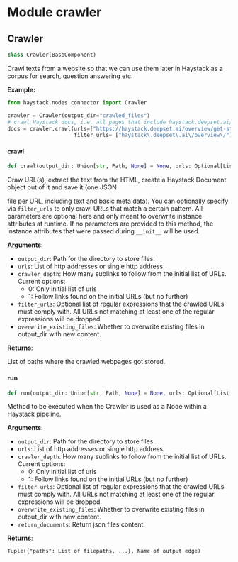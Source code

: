 <a id="crawler"></a>

# Module crawler

<a id="crawler.Crawler"></a>

## Crawler

```python
class Crawler(BaseComponent)
```

Crawl texts from a website so that we can use them later in Haystack as a corpus for search, question answering etc.

**Example:**
```python
from haystack.nodes.connector import Crawler

crawler = Crawler(output_dir="crawled_files")
# crawl Haystack docs, i.e. all pages that include haystack.deepset.ai/overview/
docs = crawler.crawl(urls=["https://haystack.deepset.ai/overview/get-started"],
                     filter_urls= ["haystack\.deepset\.ai\/overview\/"])
```

<a id="crawler.Crawler.crawl"></a>

#### crawl

```python
def crawl(output_dir: Union[str, Path, None] = None, urls: Optional[List[str]] = None, crawler_depth: Optional[int] = None, filter_urls: Optional[List] = None, overwrite_existing_files: Optional[bool] = None) -> List[Path]
```

Craw URL(s), extract the text from the HTML, create a Haystack Document object out of it and save it (one JSON

file per URL, including text and basic meta data).
You can optionally specify via `filter_urls` to only crawl URLs that match a certain pattern.
All parameters are optional here and only meant to overwrite instance attributes at runtime.
If no parameters are provided to this method, the instance attributes that were passed during `__init__`
will be used.

**Arguments**:

- `output_dir`: Path for the directory to store files.
- `urls`: List of http addresses or single http address.
- `crawler_depth`: How many sublinks to follow from the initial list of URLs.
Current options:
    - 0: Only initial list of urls
    - 1: Follow links found on the initial URLs (but no further)
- `filter_urls`: Optional list of regular expressions that the crawled URLs must comply with.
All URLs not matching at least one of the regular expressions will be dropped.
- `overwrite_existing_files`: Whether to overwrite existing files in output_dir with new content.

**Returns**:

List of paths where the crawled webpages got stored.

<a id="crawler.Crawler.run"></a>

#### run

```python
def run(output_dir: Union[str, Path, None] = None, urls: Optional[List[str]] = None, crawler_depth: Optional[int] = None, filter_urls: Optional[List] = None, overwrite_existing_files: Optional[bool] = None, return_documents: bool = False) -> Tuple[Dict, str]
```

Method to be executed when the Crawler is used as a Node within a Haystack pipeline.

**Arguments**:

- `output_dir`: Path for the directory to store files.
- `urls`: List of http addresses or single http address.
- `crawler_depth`: How many sublinks to follow from the initial list of URLs.
Current options:
    - 0: Only initial list of urls
    - 1: Follow links found on the initial URLs (but no further)
- `filter_urls`: Optional list of regular expressions that the crawled URLs must comply with.
All URLs not matching at least one of the regular expressions will be dropped.
- `overwrite_existing_files`: Whether to overwrite existing files in output_dir with new content.
- `return_documents`: Return json files content.

**Returns**:

`Tuple({"paths": List of filepaths, ...}, Name of output edge)`

